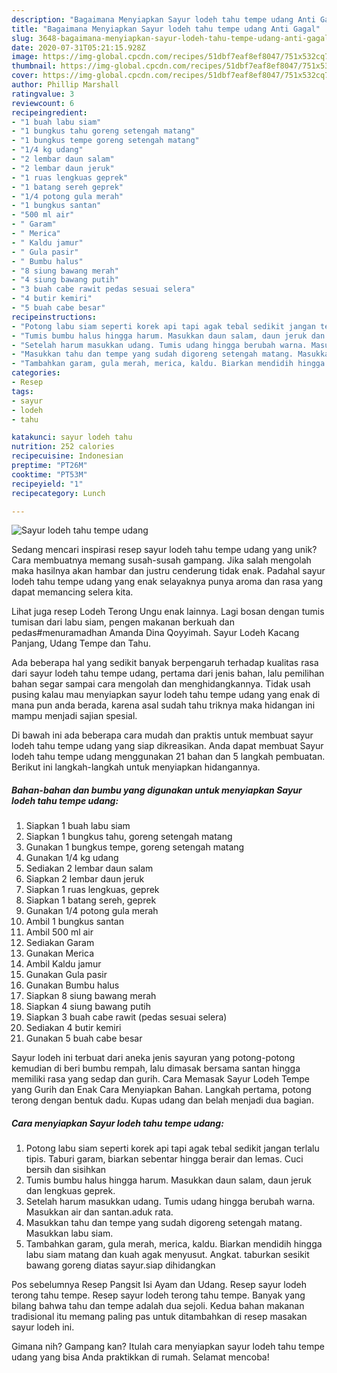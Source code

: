 ```yaml
---
description: "Bagaimana Menyiapkan Sayur lodeh tahu tempe udang Anti Gagal"
title: "Bagaimana Menyiapkan Sayur lodeh tahu tempe udang Anti Gagal"
slug: 3648-bagaimana-menyiapkan-sayur-lodeh-tahu-tempe-udang-anti-gagal
date: 2020-07-31T05:21:15.928Z
image: https://img-global.cpcdn.com/recipes/51dbf7eaf8ef8047/751x532cq70/sayur-lodeh-tahu-tempe-udang-foto-resep-utama.jpg
thumbnail: https://img-global.cpcdn.com/recipes/51dbf7eaf8ef8047/751x532cq70/sayur-lodeh-tahu-tempe-udang-foto-resep-utama.jpg
cover: https://img-global.cpcdn.com/recipes/51dbf7eaf8ef8047/751x532cq70/sayur-lodeh-tahu-tempe-udang-foto-resep-utama.jpg
author: Phillip Marshall
ratingvalue: 3
reviewcount: 6
recipeingredient:
- "1 buah labu siam"
- "1 bungkus tahu goreng setengah matang"
- "1 bungkus tempe goreng setengah matang"
- "1/4 kg udang"
- "2 lembar daun salam"
- "2 lembar daun jeruk"
- "1 ruas lengkuas geprek"
- "1 batang sereh geprek"
- "1/4 potong gula merah"
- "1 bungkus santan"
- "500 ml air"
- " Garam"
- " Merica"
- " Kaldu jamur"
- " Gula pasir"
- " Bumbu halus"
- "8 siung bawang merah"
- "4 siung bawang putih"
- "3 buah cabe rawit pedas sesuai selera"
- "4 butir kemiri"
- "5 buah cabe besar"
recipeinstructions:
- "Potong labu siam seperti korek api tapi agak tebal sedikit jangan terlalu tipis. Taburi garam, biarkan sebentar hingga berair dan lemas. Cuci bersih dan sisihkan"
- "Tumis bumbu halus hingga harum. Masukkan daun salam, daun jeruk dan lengkuas geprek."
- "Setelah harum masukkan udang. Tumis udang hingga berubah warna. Masukkan air dan santan.aduk rata."
- "Masukkan tahu dan tempe yang sudah digoreng setengah matang. Masukkan labu siam."
- "Tambahkan garam, gula merah, merica, kaldu. Biarkan mendidih hingga labu siam matang dan kuah agak menyusut. Angkat. taburkan sesikit bawang goreng diatas sayur.siap dihidangkan"
categories:
- Resep
tags:
- sayur
- lodeh
- tahu

katakunci: sayur lodeh tahu 
nutrition: 252 calories
recipecuisine: Indonesian
preptime: "PT26M"
cooktime: "PT53M"
recipeyield: "1"
recipecategory: Lunch

---
```



![Sayur lodeh tahu tempe udang](https://img-global.cpcdn.com/recipes/51dbf7eaf8ef8047/751x532cq70/sayur-lodeh-tahu-tempe-udang-foto-resep-utama.jpg)

Sedang mencari inspirasi resep sayur lodeh tahu tempe udang yang unik? Cara membuatnya memang susah-susah gampang. Jika salah mengolah maka hasilnya akan hambar dan justru cenderung tidak enak. Padahal sayur lodeh tahu tempe udang yang enak selayaknya punya aroma dan rasa yang dapat memancing selera kita.

Lihat juga resep Lodeh Terong Ungu enak lainnya. Lagi bosan dengan tumis tumisan dari labu siam, pengen makanan berkuah dan pedas#menuramadhan Amanda Dina Qoyyimah. Sayur Lodeh Kacang Panjang, Udang Tempe dan Tahu.

Ada beberapa hal yang sedikit banyak berpengaruh terhadap kualitas rasa dari sayur lodeh tahu tempe udang, pertama dari jenis bahan, lalu pemilihan bahan segar sampai cara mengolah dan menghidangkannya. Tidak usah pusing kalau mau menyiapkan sayur lodeh tahu tempe udang yang enak di mana pun anda berada, karena asal sudah tahu triknya maka hidangan ini mampu menjadi sajian spesial.


Di bawah ini ada beberapa cara mudah dan praktis untuk membuat sayur lodeh tahu tempe udang yang siap dikreasikan. Anda dapat membuat Sayur lodeh tahu tempe udang menggunakan 21 bahan dan 5 langkah pembuatan. Berikut ini langkah-langkah untuk menyiapkan hidangannya.

<!--inarticleads1-->

##### Bahan-bahan dan bumbu yang digunakan untuk menyiapkan Sayur lodeh tahu tempe udang:

1. Siapkan 1 buah labu siam
1. Siapkan 1 bungkus tahu, goreng setengah matang
1. Gunakan 1 bungkus tempe, goreng setengah matang
1. Gunakan 1/4 kg udang
1. Sediakan 2 lembar daun salam
1. Siapkan 2 lembar daun jeruk
1. Siapkan 1 ruas lengkuas, geprek
1. Siapkan 1 batang sereh, geprek
1. Gunakan 1/4 potong gula merah
1. Ambil 1 bungkus santan
1. Ambil 500 ml air
1. Sediakan  Garam
1. Gunakan  Merica
1. Ambil  Kaldu jamur
1. Gunakan  Gula pasir
1. Gunakan  Bumbu halus
1. Siapkan 8 siung bawang merah
1. Siapkan 4 siung bawang putih
1. Siapkan 3 buah cabe rawit (pedas sesuai selera)
1. Sediakan 4 butir kemiri
1. Gunakan 5 buah cabe besar


Sayur lodeh ini terbuat dari aneka jenis sayuran yang potong-potong kemudian di beri bumbu rempah, lalu dimasak bersama santan hingga memiliki rasa yang sedap dan gurih. Cara Memasak Sayur Lodeh Tempe yang Gurih dan Enak Cara Menyiapkan Bahan. Langkah pertama, potong terong dengan bentuk dadu. Kupas udang dan belah menjadi dua bagian. 

<!--inarticleads2-->

##### Cara menyiapkan Sayur lodeh tahu tempe udang:

1. Potong labu siam seperti korek api tapi agak tebal sedikit jangan terlalu tipis. Taburi garam, biarkan sebentar hingga berair dan lemas. Cuci bersih dan sisihkan
1. Tumis bumbu halus hingga harum. Masukkan daun salam, daun jeruk dan lengkuas geprek.
1. Setelah harum masukkan udang. Tumis udang hingga berubah warna. Masukkan air dan santan.aduk rata.
1. Masukkan tahu dan tempe yang sudah digoreng setengah matang. Masukkan labu siam.
1. Tambahkan garam, gula merah, merica, kaldu. Biarkan mendidih hingga labu siam matang dan kuah agak menyusut. Angkat. taburkan sesikit bawang goreng diatas sayur.siap dihidangkan


Pos sebelumnya Resep Pangsit Isi Ayam dan Udang. Resep sayur lodeh terong tahu tempe. Resep sayur lodeh terong tahu tempe. Banyak yang bilang bahwa tahu dan tempe adalah dua sejoli. Kedua bahan makanan tradisional itu memang paling pas untuk ditambahkan di resep masakan sayur lodeh ini. 

Gimana nih? Gampang kan? Itulah cara menyiapkan sayur lodeh tahu tempe udang yang bisa Anda praktikkan di rumah. Selamat mencoba!
